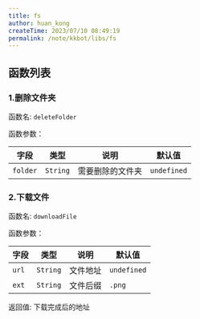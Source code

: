 ```yaml
---
title: fs
author: huan_kong
createTime: 2023/07/10 08:49:19
permalink: /note/kkbot/libs/fs
---
```


## 函数列表

### 1.删除文件夹

函数名: `deleteFolder`

函数参数：

| 字段          | 类型  | 说明       | 默认值    |
| ------------- | ----- | ---------- | ---------- |
| `folder` | `String` | 需要删除的文件夹 | `undefined` |

### 2.下载文件

函数名: `downloadFile`

函数参数：

| 字段          | 类型  | 说明       | 默认值    |
| ------------- | ----- | ---------- | ---------- |
| `url` | `String` | 文件地址 | `undefined` |
| `ext` | `String` | 文件后缀 | `.png` |

返回值: 下载完成后的地址
